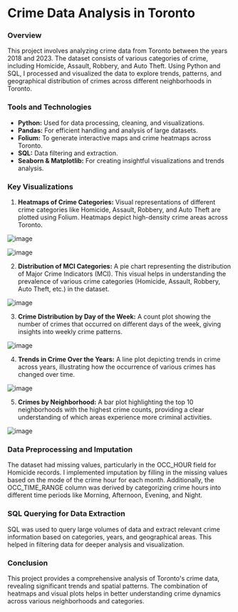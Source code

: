 # Crime Data Analysis in Toronto

### **Overview**

This project involves analyzing crime data from Toronto between the years 2018 and 2023. The dataset consists of various categories of crime, including Homicide, Assault, Robbery, and Auto Theft. Using Python and SQL, I processed and visualized the data to explore trends, patterns, and geographical distribution of crimes across different neighborhoods in Toronto.

### **Tools and Technologies**
  - **Python:** Used for data processing, cleaning, and visualizations.
  - **Pandas:** For efficient handling and analysis of large datasets.
  - **Folium:** To generate interactive maps and crime heatmaps across Toronto.
  - **SQL:** Data filtering and extraction.
  - **Seaborn & Matplotlib:** For creating insightful visualizations and trends analysis.

### **Key Visualizations**

1. **Heatmaps of Crime Categories:**
Visual representations of different crime categories like Homicide, Assault, Robbery, and Auto Theft are plotted using Folium. Heatmaps depict high-density crime areas across Toronto.

  ![image](https://github.com/user-attachments/assets/9901ab51-d0a8-4a73-96bb-5dbb8f73b0f1)

  ![image](https://github.com/user-attachments/assets/f499d4f6-872c-4720-a75c-8a2a37bc92dc)

2. **Distribution of MCI Categories:**
A pie chart representing the distribution of Major Crime Indicators (MCI). This visual helps in understanding the prevalence of various crime categories (Homicide, Assault, Robbery, Auto Theft, etc.) in the dataset.

  ![image](https://github.com/user-attachments/assets/bf8e05f0-abc4-483a-bbb8-325249090494)

3. **Crime Distribution by Day of the Week:**
A count plot showing the number of crimes that occurred on different days of the week, giving insights into weekly crime patterns.

  ![image](https://github.com/user-attachments/assets/9b205f31-2878-4f53-97e9-66a9ff45d840)

4. **Trends in Crime Over the Years:**
A line plot depicting trends in crime across years, illustrating how the occurrence of various crimes has changed over time.

  ![image](https://github.com/user-attachments/assets/839c4e91-0dd9-4088-a20a-40bf07adf0ea)

5. **Crimes by Neighborhood:**
A bar plot highlighting the top 10 neighborhoods with the highest crime counts, providing a clear understanding of which areas experience more criminal activities.

  ![image](https://github.com/user-attachments/assets/ac3e7006-6485-46bf-afaa-117deaab0aa5)


### **Data Preprocessing and Imputation**

The dataset had missing values, particularly in the OCC_HOUR field for Homicide records. I implemented imputation by filling in the missing values based on the mode of the crime hour for each month. Additionally, the OCC_TIME_RANGE column was derived by categorizing crime hours into different time periods like Morning, Afternoon, Evening, and Night.

### **SQL Querying for Data Extraction**

SQL was used to query large volumes of data and extract relevant crime information based on categories, years, and geographical areas. This helped in filtering data for deeper analysis and visualization.

### **Conclusion**

This project provides a comprehensive analysis of Toronto's crime data, revealing significant trends and spatial patterns. The combination of heatmaps and visual plots helps in better understanding crime dynamics across various neighborhoods and categories.

